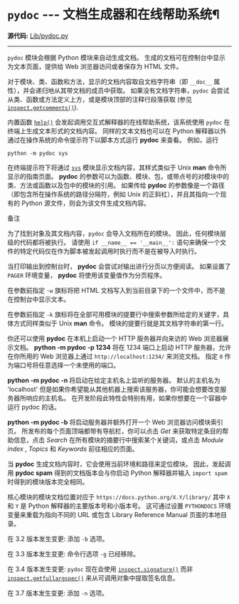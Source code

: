 # `pydoc` \--- 文档生成器和在线帮助系统¶

**源代码:** [Lib/pydoc.py](https://github.com/python/cpython/tree/3.12/Lib/pydoc.py)

* * *

`pydoc` 模块会根据 Python 模块来自动生成文档。 生成的文档可在控制台中显示为文本页面，提供给 Web 浏览器访问或者保存为 HTML 文件。

对于模块、类、函数和方法，显示的文档内容取自文档字符串（即 `__doc__` 属性），并会递归地从其带文档的成员中获取。 如果没有文档字符串，`pydoc` 会尝试从类、函数或方法定义上方，或是模块顶部的注释行段落获取 (参见 [`inspect.getcomments()`](inspect.md#inspect.getcomments "inspect.getcomments")).

内置函数 [`help()`](functions.md#help "help") 会发起调用交互式解释器的在线帮助系统，该系统使用 `pydoc` 在终端上生成文本形式的文档内容。 同样的文本文档也可以在 Python 解释器以外通过在操作系统的命令提示符下以脚本方式运行 **pydoc** 来查看。 例如，运行

    
    
~~~
python -m pydoc sys
~~~

在终端提示符下将通过 [`sys`](3.标准库/sys.md#module-sys "sys: Access system-specific parameters and functions.") 模块显示文档内容，其样式类似于 Unix **man** 命令所显示的指南页面。 **pydoc** 的参数可以为函数、模块、包，或带点号的对模块中的类、方法或函数以及包中的模块的引用。 如果传给 **pydoc** 的参数像是一个路径（即包含所在操作系统的路径分隔符，例如 Unix 的正斜杠），并且其指向一个现有的 Python 源文件，则会为该文件生成文档内容。

备注

为了找到对象及其文档内容，`pydoc` 会导入文档所在的模块。 因此，任何模块层级的代码都将被执行。 请使用 `if __name__ == '__main__':` 语句来确保一个文件的特定代码仅在作为脚本被发起调用时执行而不是在被导入时执行。

当打印输出到控制台时， **pydoc** 会尝试对输出进行分页以方便阅读。 如果设置了 `PAGER` 环境变量， **pydoc** 将使用该变量值作为分页程序。

在参数前指定 `-w` 旗标将把 HTML 文档写入到当前目录下的一个文件中，而不是在控制台中显示文本。

在参数前指定 `-k` 旗标将在全部可用模块的提要行中搜索参数所给定的关键字，具体方式同样类似于 Unix **man** 命令。 模块的提要行就是其文档字符串的第一行。

你还可以使用 **pydoc** 在本机上启动一个 HTTP 服务器并向来访的 Web 浏览器展示文档。 **python -m pydoc -p 1234** 将在 1234 端口上启动 HTTP 服务器，允许在你所用的 Web 浏览器上通过 `http://localhost:1234/` 来浏览文档。 指定 `0` 作为端口号将任意选择一个未使用的端口。

**python -m pydoc -n <hostname>** 将启动在给定主机名上监听的服务器。 默认的主机名为 'localhost' 但是如果你希望能从其他机器上搜索该服务器，你可能会想要改变服务器所响应的主机名。 在开发阶段此特性会特别有用，如果你想要在一个容器中运行 pydoc 的话。

**python -m pydoc -b** 将启动服务器并额外打开一个 Web 浏览器访问模块索引页。 所发布的每个页面顶端都带有导航栏，你可以点击 _Get_ 来获取特定条目的帮助信息，点击 _Search_ 在所有模块的摘要行中搜索某个关键词，或点击 _Module index_ , _Topics_ 和 _Keywords_ 前往相应的页面。

当 **pydoc** 生成文档内容时，它会使用当前环境和路径来定位模块。 因此，发起调用 **pydoc spam** 得到的文档版本会与你启动 Python 解释器并输入 `import spam` 时得到的模块版本完全相同。

核心模块的模块文档位置对应于 `https://docs.python.org/X.Y/library/` 其中 `X` 和 `Y` 是 Python 解释器的主要版本号和小版本号。 这可通过设置 `PYTHONDOCS` 环境变量来重载为指向不同的 URL 或包含 Library Reference Manual 页面的本地目录。

在 3.2 版本发生变更: 添加 `-b` 选项。

在 3.3 版本发生变更: 命令行选项 `-g` 已经移除。

在 3.4 版本发生变更: `pydoc` 现在会使用 [`inspect.signature()`](inspect.md#inspect.signature "inspect.signature") 而非 [`inspect.getfullargspec()`](inspect.md#inspect.getfullargspec "inspect.getfullargspec") 来从可调用对象中提取签名信息。

在 3.7 版本发生变更: 添加 `-n` 选项。

